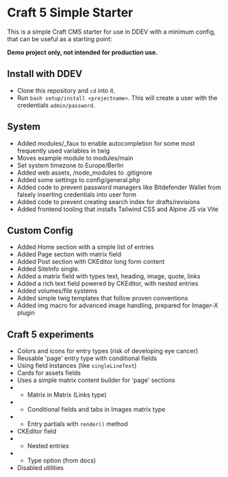 # Craft 5 Simple Starter

This is a simple Craft CMS starter for use in DDEV with a minimum config, that can be useful as a starting point:

**Demo project only, not intended for production use.**

## Install with DDEV

* Clone this repository and `cd` into it.
* Run `bash setup/install <projectname>`. This will create a user with the credentials `admin/password`.

## System

* Added modules/_faux to enable autocompletion for some most frequently used variables in twig
* Moves example module to modules/main
* Set system timezone to Europe/Berlin
* Added web assets, /node_modules to .gitignore
* Added some settings to config/general.php
* Added code to prevent password managers like Bitdefender Wallet from falsely inserting credentials into user form
* Added code to prevent creating search index for drafts/revisions
* Added frontend tooling that installs Tailwind CSS and Alpine JS via Vite

## Custom Config

* Added Home section with a simple list of entries
* Added Page section with matrix field
* Added Post section with CKEditor long form content
* Added SiteInfo single.
* Added a matrix field with types text, heading, image, quote, links
* Added a rich text field powered by CKEditor, with nested entries 
* Added volumes/file systems
* Added simple twig templates that follow proven conventions
* Added img macro for advanced image handling, prepared for Imager-X plugin

## Craft 5 experiments

* Colors and icons for entry types (risk of developing eye cancer)
* Reusable 'page' entry type with conditional fields
* Using field instances (like `singleLineText`)
* Cards for assets fields
* Uses a simple matrix content builder for 'page' sections
* * Matrix in Matrix (Links type)
* * Conditional fields and tabs in Images matrix type
* * Entry partials with `render()` method
* CKEditor field 
* * Nested entries
* * Type option (from docs)
* Disabled utilities


